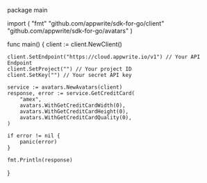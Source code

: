 package main

import (
    "fmt"
    "github.com/appwrite/sdk-for-go/client"
    "github.com/appwrite/sdk-for-go/avatars"
)

func main() {
    client := client.NewClient()

    client.SetEndpoint("https://cloud.appwrite.io/v1") // Your API Endpoint
    client.SetProject("") // Your project ID
    client.SetKey("") // Your secret API key

    service := avatars.NewAvatars(client)
    response, error := service.GetCreditCard(
        "amex",
        avatars.WithGetCreditCardWidth(0),
        avatars.WithGetCreditCardHeight(0),
        avatars.WithGetCreditCardQuality(0),
    )

    if error != nil {
        panic(error)
    }

    fmt.Println(response)
}
